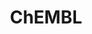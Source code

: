 ---
layout: default
bigquery: https://console.cloud.google.com/bigquery?p=patents-public-data&d=ebi_chembl&page=dataset
citation: '"The ChEMBL database in 2017." Anna Gaulton, Anne Hersey, Michał Nowotka,
  A Patrícia Bento, Jon Chambers, David Mendez, Prudence Mutowo, Francis Atkinson,
  Louisa J Bellis, Elena Cibrián-Uhalte, Mark Davies, Nathan Dedman, Anneli Karlsson,
  María Paula Magariños, John P Overington, George Papadatos, Ines Smit, Andrew R
  Leach Nucleic acids Research (2017) 45 (Database Issue), D945-D954'
contributors: European Bioinformatics Institute
cost: None
description: ChEMBL Data is a manually curated database of small molecules used in
  drug discovery, including information about existing patented drugs.
documentation: 'schema: https://www.ebi.ac.uk/chembl/db_schema


  '
last_edit: 04/05/2022, 08:46:17
location: https://console.cloud.google.com/marketplace/product/google_patents_public_datasets/chembl
maintained_by: EMBL-EBI, an outstation of European Molecular Biology Laboratory
related_publications: '

  ChEMBL: towards direct deposition of bioassay data.


  Mendez D, Gaulton A, Bento AP, Chambers J, De Veij M, Félix E, Magariños MP, Mosquera
  JF, Mutowo P, Nowotka M, Gordillo-Marañón M, Hunter F, Junco L, Mugumbate G, Rodriguez-Lopez
  M, Atkinson F, Bosc N, Radoux CJ, Segura-Cabrera A, Hersey A, Leach AR.


  — Nucleic Acids Res. 2019; 47(D1):D930-D940. doi: 10.1093/nar/gky1075

  '
schema_fields:
- disease_efficacy
- withdrawn_flag
- mutation
- annotation
- cell_name
- db_source
- molfile
- mc_target_type
- compound_name
- curated_by
- last_active
- relation
- direct_interaction
- target_mapping
- selectivity_comment
- polymer_flag
- set_name
- protein_class_desc
- sequence_md5sum
- mw_monoisotopic
- indref_id
- creation_date
- met_id
- parent_id
- rgid
- curation_comment
- smid
- warning_description
- activity_id
- aspect
- ridx
- bao_endpoint
- potential_duplicate
- cx_most_bpka
- mesh_id
- sequence
- bto_id
- num_alerts
- pathway_id
- mol_atc_id
- assay_tissue
- component_synonym
- warning_year
- idx
- domain_type
- warning_country
- target_type
- comp_go_id
- toid
- value
- usan_year
- protclasssyn_id
- sei
- level2_description
- record_id
- homologue
- updated_by
- psa
- parent_go_id
- assay_test_type
- last_page
- mol_frac_id
- published_type
- standard_upper_value
- compd_id
- activity_comment
- l2
- ddd_value
- assay_param_id
- text_value
- mc_target_accession
- definition
- usan_stem
- standard_inchi_key
- start_position
- component_type
- dosage_form
- upper_value
- published_units
- hrac_code
- mc_tax_id
- ro3_pass
- dosed_ingredient
- max_phase
- met_conversion
- name
- alert_set_id
- irac_code
- parenteral
- hbd_lipinski
- first_approval
- withdrawn_class
- year
- level1_description
- mechanism_comment
- class_type
- patent_no
- published_value
- usan_stem_id
- tid_fixed
- assay_category
- tid
- level3_description
- molecular_species
- active_ingredient
- assay_id
- ref_type
- cellosaurus_id
- site_id
- src_description
- sitecomp_id
- assay_class_id
- bao_format
- drug_substance_flag
- withdrawn_country
- tissue_id
- cell_source_tissue
- pubmed_id
- chebi_par_id
- previous_company
- normal_range_min
- withdrawn_year
- patent_expire_date
- assay_organism
- res_stem_id
- pathway_key
- parameter_value
- label
- mol_hrac_id
- prod_pat_id
- natural_product
- parameter_type
- standard_text_value
- atc_code
- aromatic_rings
- synonyms
- version
- comp_class_id
- enzyme_tid
- ref_url
- approval_date
- applicant_full_name
- protein_class_id
- hba_lipinski
- warning_id
- stem
- mc_organism
- comments
- mol_irac_id
- major_class
- ddd_comment
- protein_class_synonym
- standard_relation
- domain_name
- met_comment
- aidx
- ddd_admr
- level1
- std_act_id
- route
- chembl_id
- oral
- smarts
- src_compound_id
- authors
- domain_id
- mw_freebase
- metabolite_record_id
- frac_code
- targcomp_id
- cell_source_organism
- molsyn_id
- drug_record_id
- structure_type
- molecule_type
- submission_date
- domain_description
- max_phase_for_ind
- publication_number
- molecular_mechanism
- level5
- first_in_class
- updated_on
- who_name
- mecref_id
- site_residues
- molregno
- path
- as_id
- alert_name
- biocomp_id
- indication_class
- doc_id
- cx_most_apka
- parent_molregno
- src_short_name
- standard_flag
- level4_description
- ap_id
- level3
- metref_id
- uberon_id
- mec_id
- chirality
- ref_id
- go_id
- abstract
- isoform
- standard_inchi
- target_desc
- rtb
- pchembl_value
- confidence_score
- relationship_desc
- syn_type
- cpd_str_alert_id
- type
- delist_flag
- qudt_units
- patent_use_code
- full_mwt
- tbl
- oc_id
- job_id
- cell_ontology_id
- standard_value
- bao_id
- irac_class_id
- standard_units
- qed_weighted
- l3
- strength
- cidx
- formulation_id
- topical
- cx_logp
- cell_description
- product_id
- acd_most_bpka
- therapeutic_flag
- normal_range_max
- active_molregno
- published_relation
- compsyn_id
- pref_name
- activity_count
- title
- research_stem
- helm_notation
- warning_type
- num_lipinski_ro5_violations
- level2
- cl_lincs_id
- ddd_id
- standard_type
- priority
- prediction_method
- innovator_company
- ad_type
- ass_cls_map_id
- entity_id
- level4
- efo_term
- assay_strain
- source_domain_id
- l8
- usan_stem_definition
- prodrug
- parent_type
- doc_type
- mesh_heading
- assay_type
- ingredient
- uo_units
- drug_product_flag
- availability_type
- data_validity_comment
- ddd_units
- cell_source_tax_id
- end_position
- subgroup
- assay_subcellular_fraction
- component_id
- db_version
- hbd
- l6
- full_molformula
- hba
- assay_tax_id
- black_box_warning
- assay_cell_type
- binding_site_comment
- l7
- trade_name
- frac_class_id
- patent_id
- log_id
- inorganic_flag
- site_name
- l1
- stat
- confidence
- stem_class
- compound_key
- action_type
- acd_logp
- downgraded
- units
- l4
- lle
- tax_id
- enzyme_name
- co_stem_id
- source
- journal
- cx_logd
- who_extra
- caloha_id
- country
- entity_type
- withdrawn_reason
- alert_id
- l5
- mc_target_name
- company
- issue
- actsm_id
- acd_logd
- acd_most_apka
- nda_type
- short_name
- le
- description
- orig_description
- targrel_id
- heavy_atoms
- drugind_id
- assay_source
- clo_id
- src_id
- result_flag
- warning_class
- usan_substem
- status
- substrate_record_id
- volume
- warnref_id
- doi
- relationship_type
- species_group_flag
- relationship
- src_assay_id
- efo_id
- mechanism_of_action
- num_ro5_violations
- canonical_smiles
- first_page
- related_tid
- predbind_id
- hrac_class_id
- organism
- accession
- assay_desc
- alogp
- class_level
- bei
- variant_id
- cell_id
shortname: chembl
tags:
- biotechnology
- health
- chemical
- bioinformatics
- medical
terms_of_use: CC BY-SA 3.0
title: ChEMBL
uuid: e232a192-965c-4ec9-904c-155b6dfe56c5
---